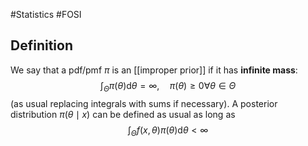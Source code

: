 #Statistics #FOSI 

## Definition
We say that a pdf/pmf $\pi$ is an [[improper prior]] if it has **infinite mass**:
$$
\int_{\Theta} \pi(\theta) \mathrm{d} \theta=\infty, \quad \pi(\theta) \geqslant 0 \forall \theta \in \Theta
$$
(as usual replacing integrals with sums if necessary).
A posterior distribution $\pi(\theta \mid x)$ can be defined as usual as long as
$$
\int_{\Theta} f(x, \theta) \pi(\theta) \mathrm{d} \theta<\infty
$$
